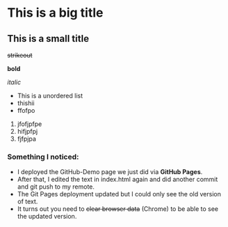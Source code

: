 
# This is a big title

## This is a small title

~~strikeout~~

**bold**

*italic*

- This is a unordered list
- thishii
- ffofpo

1. jfofjpfpe
2. hifjpfpj
3. fjfpjpa

### Something I noticed:
- I deployed the GitHub-Demo page we just did via **GitHub Pages**.
- After that, I edited  the text in index.html again and did another commit and git push to my remote.
- The Git Pages deployment updated but I could only see the old version of text.
- It turns out you need to ~~clear browser data~~ (Chrome) to be able to see the updated version.
